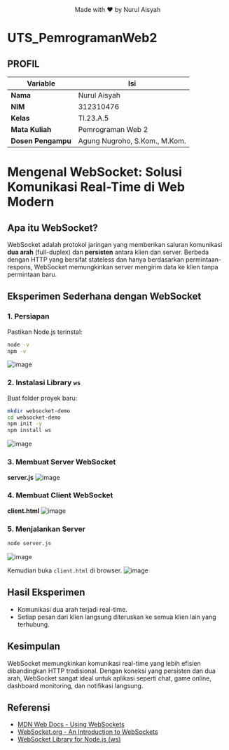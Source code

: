 <div align="center">
Made with ❤️ by Nurul Aisyah
</div>

# UTS_PemrogramanWeb2

## PROFIL

| Variable           | Isi                       |
| ------------------ | ------------------------- |
| **Nama**           | Nurul Aisyah     |
| **NIM**            | 312310476                 |
| **Kelas**          | TI.23.A.5                 |
| **Mata Kuliah**    | Pemrograman Web 2         |
| **Dosen Pengampu** |Agung Nugroho, S.Kom., M.Kom. |
# Mengenal WebSocket: Solusi Komunikasi Real-Time di Web Modern

## Apa itu WebSocket?
WebSocket adalah protokol jaringan yang memberikan saluran komunikasi **dua arah** (full-duplex) dan **persisten** antara klien dan server. Berbeda dengan HTTP yang bersifat stateless dan hanya berdasarkan permintaan-respons, WebSocket memungkinkan server mengirim data ke klien tanpa permintaan baru.


## Eksperimen Sederhana dengan WebSocket

### 1. Persiapan
Pastikan Node.js terinstal:
```bash
node -v
npm -v
```
![image](https://github.com/user-attachments/assets/ca809760-580f-43f3-be18-4620bdaa6dce)


### 2. Instalasi Library `ws`
Buat folder proyek baru:
```bash
mkdir websocket-demo
cd websocket-demo
npm init -y
npm install ws
```
![image](https://github.com/user-attachments/assets/d864ed8e-d425-4f0a-8497-e7740b8c9411)


### 3. Membuat Server WebSocket
**server.js**
![image](https://github.com/user-attachments/assets/a41693f7-e8f2-49a8-9fc8-81c738d8a7c8)


### 4. Membuat Client WebSocket
**client.html**
![image](https://github.com/user-attachments/assets/e3beb61c-7e0f-42b5-926d-4e11e75a1c12)

### 5. Menjalankan Server
```bash
node server.js
```
![image](https://github.com/user-attachments/assets/baa95b81-a5ee-4b5a-9df0-12772dae0d3b)

Kemudian buka `client.html` di browser.
![image](https://github.com/user-attachments/assets/aeee190a-8838-4103-8e28-256fae184bec)



## Hasil Eksperimen
- Komunikasi dua arah terjadi real-time.
- Setiap pesan dari klien langsung diteruskan ke semua klien lain yang terhubung.

## Kesimpulan
WebSocket memungkinkan komunikasi real-time yang lebih efisien dibandingkan HTTP tradisional. Dengan koneksi yang persisten dan dua arah, WebSocket sangat ideal untuk aplikasi seperti chat, game online, dashboard monitoring, dan notifikasi langsung.

## Referensi
- [MDN Web Docs - Using WebSockets](https://developer.mozilla.org/en-US/docs/Web/API/WebSockets_API)
- [WebSocket.org - An Introduction to WebSockets](https://www.websocket.org/)
- [WebSocket Library for Node.js (ws)](https://github.com/websockets/ws)
